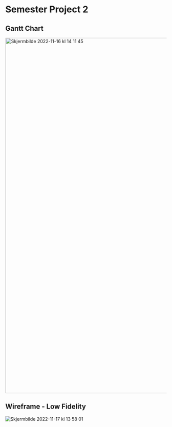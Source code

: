 # Semester Project 2

## Gantt Chart

<img width="1109" alt="Skjermbilde 2022-11-16 kl  14 11 45" src="https://user-images.githubusercontent.com/91594315/202190315-6206e280-6ba0-443d-86b4-900273bc210c.png">

## Wireframe - Low Fidelity

![Skjermbilde 2022-11-17 kl  13 58 01](https://user-images.githubusercontent.com/91594315/202453404-c33f54b1-6d2f-4cd5-bc93-41c65b8e8c5e.png)
